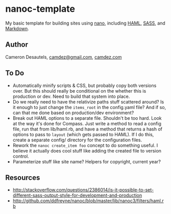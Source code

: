 # nanoc-template

My basic template for building sites using [nano](http://nanoc.stoneship.org/), including [HAML](http://haml-lang.com/), [SASS](http://sass-lang.com/), and [Markdown](http://daringfireball.net/projects/markdown/).

## Author

Cameron Desautels, <camdez@gmail.com>, [camdez.com](http://camdez.com)

## To Do

- Automatically minify scripts & CSS, but probably copy both versions over. But this should really be conditional on the whether this is production or dev.  Need to build that system into place.
- Do we really need to have the relativize paths stuff scattered around?  Is it enough to just change the `items_root` in the config.yaml file?  And if so, can that me done based on production/dev environment?
- Break out HAML options to a separate file.  Shouldn't be too hard. Look at the way it's done for Compass.  Just write a method to read a config file, run that from lib/haml.rb, and have a method that returns a hash of options to pass to `layout` (which gets passed to HAML).  If I do this, create a separate config/ directory for the configuration files.
- Rework the `nanoc create_item foo` concept to do something useful. I believe it actually does cool stuff like adding the created file to version control.
- Parameterize stuff like site name?  Helpers for copyright, current year?

## Resources

- http://stackoverflow.com/questions/2386014/is-it-possible-to-set-different-sass-output-style-for-development-and-production
- http://github.com/ddfreyne/nanoc/blob/master/lib/nanoc3/filters/haml.rb